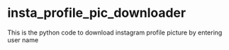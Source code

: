 # insta_profile_pic_downloader
This is the python code to download instagram profile picture by entering user name 
